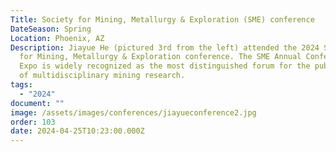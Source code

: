```yaml
---
Title: Society for Mining, Metallurgy & Exploration (SME) conference
DateSeason: Spring
Location: Phoenix, AZ
Description: Jiayue He (pictured 3rd from the left) attended the 2024 Society
  for Mining, Metallurgy & Exploration conference. The SME Annual Conference &
  Expo is widely recognized as the most distinguished forum for the publication
  of multidisciplinary mining research.
tags:
  - "2024"
document: ""
image: /assets/images/conferences/jiayueconference2.jpg
order: 103
date: 2024-04-25T10:23:00.000Z
---
```

